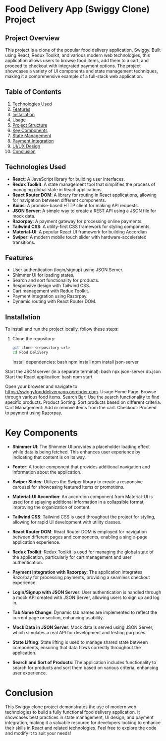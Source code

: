 # Food Delivery App (Swiggy Clone) Project

## Project Overview

This project is a clone of the popular food delivery application, Swiggy. Built using React, Redux Toolkit, and various modern web technologies, this application allows users to browse food items, add them to a cart, and proceed to checkout with integrated payment options. The project showcases a variety of UI components and state management techniques, making it a comprehensive example of a full-stack web application.

## Table of Contents

1. [Technologies Used](#technologies-used)
2. [Features](#features)
3. [Installation](#installation)
4. [Usage](#usage)
5. [Project Structure](#project-structure)
6. [Key Components](#key-components)
7. [State Management](#state-management)
8. [Payment Integration](#payment-integration)
9. [UI/UX Design](#uiux-design)
10. [Conclusion](#conclusion)

## Technologies Used

- **React**: A JavaScript library for building user interfaces.
- **Redux Toolkit**: A state management tool that simplifies the process of managing global state in React applications.
- **React Router DOM**: A library for routing in React applications, allowing for navigation between different components.
- **Axios**: A promise-based HTTP client for making API requests.
- **JSON Server**: A simple way to create a REST API using a JSON file for mock data.
- **Razorpay**: A payment gateway for processing online payments.
- **Tailwind CSS**: A utility-first CSS framework for styling components.
- **Material-UI**: A popular React UI framework for building Accordian
- **Swiper**: A modern mobile touch slider with hardware-accelerated transitions.

## Features

- User authentication (login/signup) using JSON Server.
- Shimmer UI for loading states.
- Search and sort functionality for products.
- Responsive design with Tailwind CSS.
- Cart management with Redux Toolkit.
- Payment integration using Razorpay.
- Dynamic routing with React Router DOM.

## Installation

To install and run the project locally, follow these steps:

1. Clone the repository:
   ```bash
   git clone <repository-url>
   cd Food Delivery
   ```
   Install dependencies:
   bash
   npm install
   npm install json-server

Start the JSON server (in a separate terminal):
bash
npx json-server db.json
Start the React application:
bash
npm start

Open your browser and navigate to https://swiggyfooddeliveryapp.onrender.com.
Usage
Home Page: Browse through various food items.
Search Bar: Use the search functionality to find specific products.
Product Sorting: Sort products based on different criteria.
Cart Management: Add or remove items from the cart.
Checkout: Proceed to payment using Razorpay.

# Key Components

- **Shimmer UI**: The Shimmer UI provides a placeholder loading effect while data is being fetched. This enhances user experience by indicating that content is on its way.

- **Footer**: A footer component that provides additional navigation and information about the application.

- **Swiper Slides**: Utilizes the Swiper library to create a responsive carousel for showcasing featured items or promotions.

- **Material-UI Accordion**: An accordion component from Material-UI is used for displaying additional information in a collapsible format, improving the organization of content.

- **Tailwind CSS**: Tailwind CSS is used throughout the project for styling, allowing for rapid UI development with utility classes.

- **React Router DOM**: React Router DOM is employed for navigation between different pages and components, enabling a single-page application experience.

- **Redux Toolkit**: Redux Toolkit is used for managing the global state of the application, particularly for cart management and user authentication.

- **Payment Integration with Razorpay**: The application integrates Razorpay for processing payments, providing a seamless checkout experience.

- **Login/Signup with JSON Server**: User authentication is handled through a mock API created with JSON Server, allowing users to sign up and log in.

- **Tab Name Change**: Dynamic tab names are implemented to reflect the current page or section, enhancing usability.

- **Mock Data in JSON Server**: Mock data is served using JSON Server, which simulates a real API for development and testing purposes.

- **State Lifting**: State lifting is used to manage shared state between components, ensuring that data flows correctly throughout the application.

- **Search and Sort of Products**: The application includes functionality to search for products and sort them based on various criteria, enhancing user experience.

# Conclusion

This Swiggy clone project demonstrates the use of modern web technologies to build a fully functional food delivery application. It showcases best practices in state management, UI design, and payment integration, making it a valuable resource for developers looking to enhance their skills in React and related technologies. Feel free to explore the code and modify it to suit your needs!
